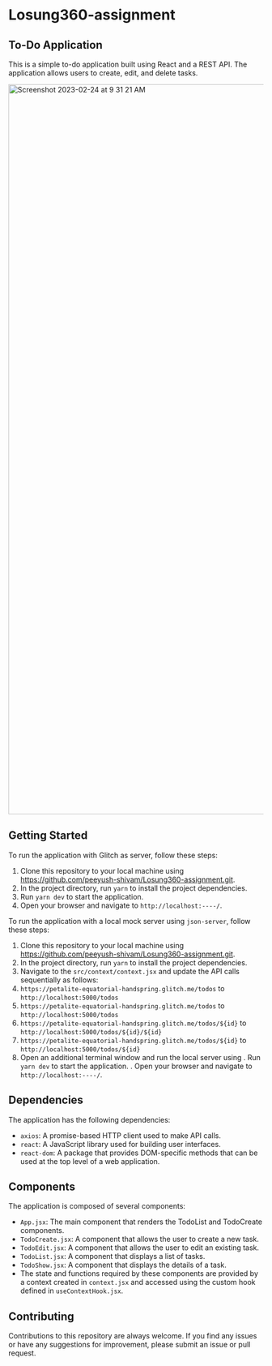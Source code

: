 # Losung360-assignment

## To-Do Application
This is a simple to-do application built using React and a REST API. The application allows users to create, edit, and delete tasks.

<img width="1440" alt="Screenshot 2023-02-24 at 9 31 21 AM" src="https://user-images.githubusercontent.com/114471571/221091009-6a8fc7cc-f66f-4ee3-a7b2-ba6bdcff8bd3.png">


## Getting Started

To run the application with Glitch as server, follow these steps:

1. Clone this repository to your local machine using https://github.com/peeyush-shivam/Losung360-assignment.git.
2. In the project directory, run `yarn` to install the project dependencies.
3. Run `yarn dev` to start the application.
4. Open your browser and navigate to `http://localhost:----/`.

To run the application with a local mock server using `json-server`, follow these steps:

1. Clone this repository to your local machine using https://github.com/peeyush-shivam/Losung360-assignment.git.
2. In the project directory, run `yarn` to install the project dependencies.
3. Navigate to the `src/context/context.jsx` and update the API calls sequentially as follows:
  1. `https://petalite-equatorial-handspring.glitch.me/todos` to `http://localhost:5000/todos`
  2. `https://petalite-equatorial-handspring.glitch.me/todos` to `http://localhost:5000/todos`
  3. `https://petalite-equatorial-handspring.glitch.me/todos/${id}` to `http://localhost:5000/todos/${id}/${id}`
  3. `https://petalite-equatorial-handspring.glitch.me/todos/${id}` to `http://localhost:5000/todos/${id}`
4. Open an additional terminal window and run the local server using 
. Run `yarn dev` to start the application.
. Open your browser and navigate to `http://localhost:----/`.

## Dependencies

The application has the following dependencies:

- `axios`: A promise-based HTTP client used to make API calls.
- `react`: A JavaScript library used for building user interfaces.
- `react-dom`: A package that provides DOM-specific methods that can be used at the top level of a web application.

## Components

The application is composed of several components:

- `App.jsx`: The main component that renders the TodoList and TodoCreate components.
- `TodoCreate.jsx`: A component that allows the user to create a new task.
- `TodoEdit.jsx`: A component that allows the user to edit an existing task.
- `TodoList.jsx`: A component that displays a list of tasks.
- `TodoShow.jsx`: A component that displays the details of a task.
- The state and functions required by these components are provided by a context created in `context.jsx` and accessed using the custom hook defined in `useContextHook.jsx`.


## Contributing

Contributions to this repository are always welcome. If you find any issues or have any suggestions for improvement, please submit an issue or pull request.
